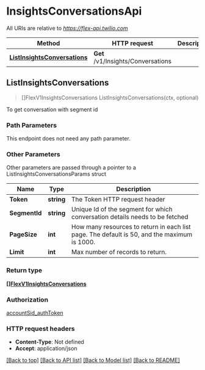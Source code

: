 # InsightsConversationsApi

All URIs are relative to *https://flex-api.twilio.com*

Method | HTTP request | Description
------------- | ------------- | -------------
[**ListInsightsConversations**](InsightsConversationsApi.md#ListInsightsConversations) | **Get** /v1/Insights/Conversations | 



## ListInsightsConversations

> []FlexV1InsightsConversations ListInsightsConversations(ctx, optional)



To get conversation with segment id

### Path Parameters

This endpoint does not need any path parameter.

### Other Parameters

Other parameters are passed through a pointer to a ListInsightsConversationsParams struct


Name | Type | Description
------------- | ------------- | -------------
**Token** | **string** | The Token HTTP request header
**SegmentId** | **string** | Unique Id of the segment for which conversation details needs to be fetched
**PageSize** | **int** | How many resources to return in each list page. The default is 50, and the maximum is 1000.
**Limit** | **int** | Max number of records to return.

### Return type

[**[]FlexV1InsightsConversations**](FlexV1InsightsConversations.md)

### Authorization

[accountSid_authToken](../README.md#accountSid_authToken)

### HTTP request headers

- **Content-Type**: Not defined
- **Accept**: application/json

[[Back to top]](#) [[Back to API list]](../README.md#documentation-for-api-endpoints)
[[Back to Model list]](../README.md#documentation-for-models)
[[Back to README]](../README.md)

